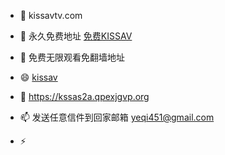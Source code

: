 - 👋 kissavtv.com
- 👀 永久免费地址 [免费KISSAV](https://www.kissavtv.com)
- 🌱 免费无限观看免翻墙地址  
- 😄 [kissav](https://f6262a.qpexjgvp.org)
- 💞️ https://kssas2a.qpexjgvp.org
- 📫 发送任意信件到回家邮箱 yeqi451@gmail.com
 
- ⚡ 

<!---
kissav68/kissav68 is a ✨ special ✨ repository because its `README.md` (this file) appears on your GitHub profile.
You can click the Preview link to take a look at your changes.
--->
